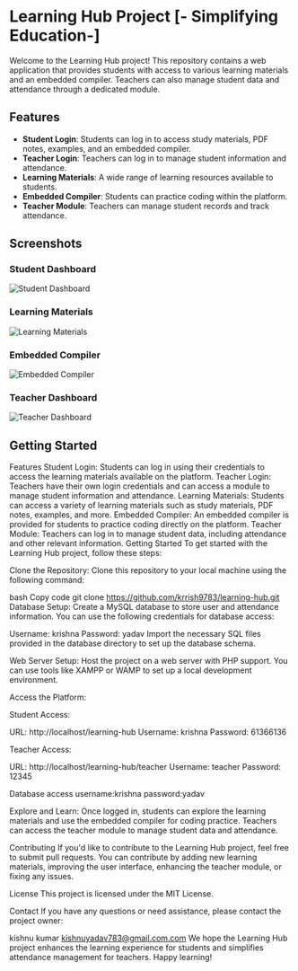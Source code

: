 # Learning Hub Project [- Simplifying Education-]

Welcome to the Learning Hub project! This repository contains a web application that provides students with access to various learning materials and an embedded compiler. Teachers can also manage student data and attendance through a dedicated module.

## Features

- **Student Login**: Students can log in to access study materials, PDF notes, examples, and an embedded compiler.
- **Teacher Login**: Teachers can log in to manage student information and attendance.
- **Learning Materials**: A wide range of learning resources available to students.
- **Embedded Compiler**: Students can practice coding within the platform.
- **Teacher Module**: Teachers can manage student records and track attendance.

## Screenshots

### Student Dashboard
![Student Dashboard](screenshots/student_dashboard.png)

### Learning Materials
![Learning Materials](screenshots/learning_materials.png)

### Embedded Compiler
![Embedded Compiler](screenshots/embedded_compiler.png)

### Teacher Dashboard
![Teacher Dashboard](screenshots/teacher_dashboard.png)

## Getting Started

Features
Student Login: Students can log in using their credentials to access the learning materials available on the platform.
Teacher Login: Teachers have their own login credentials and can access a module to manage student information and attendance.
Learning Materials: Students can access a variety of learning materials such as study materials, PDF notes, examples, and more.
Embedded Compiler: An embedded compiler is provided for students to practice coding directly on the platform.
Teacher Module: Teachers can log in to manage student data, including attendance and other relevant information.
Getting Started
To get started with the Learning Hub project, follow these steps:

Clone the Repository: Clone this repository to your local machine using the following command:

bash
Copy code
git clone https://github.com/krrish9783/learning-hub.git
Database Setup: Create a MySQL database to store user and attendance information. You can use the following credentials for database access:

Username: krishna
Password: yadav
Import the necessary SQL files provided in the database directory to set up the database schema.

Web Server Setup: Host the project on a web server with PHP support. You can use tools like XAMPP or WAMP to set up a local development environment.

Access the Platform:

Student Access:

URL: http://localhost/learning-hub
Username: krishna
Password: 61366136

Teacher Access:

URL: http://localhost/learning-hub/teacher
Username: teacher
Password: 12345

Database access
username:krishna
password:yadav

Explore and Learn: Once logged in, students can explore the learning materials and use the embedded compiler for coding practice. Teachers can access the teacher module to manage student data and attendance.

Contributing
If you'd like to contribute to the Learning Hub project, feel free to submit pull requests. You can contribute by adding new learning materials, improving the user interface, enhancing the teacher module, or fixing any issues.

License
This project is licensed under the MIT License.

Contact
If you have any questions or need assistance, please contact the project owner:

kishnu kumar
kishnuyadav783@gmail.com.com
We hope the Learning Hub project enhances the learning experience for students and simplifies attendance management for teachers. Happy learning!
